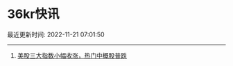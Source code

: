 # 36kr快讯

最近更新时间: 2022-11-21 07:01:50

--- 
1. [美股三大指数小幅收涨，热门中概股普跌](https://www.36kr.com/newsflashes/2010533147731591) 
